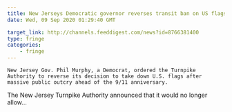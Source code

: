 ```yaml
---
title: New Jerseys Democratic governor reverses transit ban on US flags after massive public blowback
date: Wed, 09 Sep 2020 01:29:40 GMT

target_link: http://channels.feeddigest.com/news?id=8766381400
type: fringe
categories:
    - fringe
---
```

    New Jersey Gov. Phil Murphy, a Democrat, ordered the Turnpike Authority to reverse its decision to take down U.S. flags after massive public outcry ahead of the 9/11 anniversary.

The New Jersey Turnpike Authority
announced that it would no longer allow... 